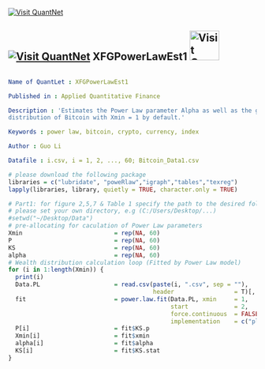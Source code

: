 
[<img src="https://github.com/QuantLet/Styleguide-and-Validation-procedure/blob/master/pictures/banner.png" alt="Visit QuantNet">](http://quantlet.de/index.php?p=info)

## [<img src="https://github.com/QuantLet/Styleguide-and-Validation-procedure/blob/master/pictures/qloqo.png" alt="Visit QuantNet">](http://quantlet.de/) **XFGPowerLawEst1** [<img src="https://github.com/QuantLet/Styleguide-and-Validation-procedure/blob/master/pictures/QN2.png" width="60" alt="Visit QuantNet 2.0">](http://quantlet.de/d3/ia)

```yaml

Name of QuantLet : XFGPowerLawEst1

Published in : Applied Quantitative Finance

Description : 'Estimates the Power Law parameter Alpha as well as the goodness of fit of wealth
distribution of Bitcoin with Xmin = 1 by default.'

Keywords : power law, bitcoin, crypto, currency, index

Author : Guo Li

Datafile : i.csv, i = 1, 2, ..., 60; Bitcoin_Data1.csv

```


```r
# please download the following package
libraries = c("lubridate", "poweRlaw","igraph","tables","texreg")
lapply(libraries, library, quietly = TRUE, character.only = TRUE)

# Part1: for figure 2,5,7 & Table 1 specify the path to the desired folder,
# please set your own directory, e.g (C:/Users/Desktop/...)
#setwd("~/Desktop/Data")
# pre-allocating for caculation of Power Law parameters
Xmin                          = rep(NA, 60)
P                             = rep(NA, 60)
KS                            = rep(NA, 60)
alpha                         = rep(NA, 60)
# Wealth distribution calculation loop (Fitted by Power Law model)
for (i in 1:length(Xmin)) {
  print(i)
  Data.PL                     = read.csv(paste(i, ".csv", sep = ""), 
                                         header                 = T)[, 1]
  fit                         = power.law.fit(Data.PL, xmin     = 1, 
                                              start             = 2, 
                                              force.continuous  = FALSE, 
                                              implementation    = c("plfit"))
  P[i]                        = fit$KS.p
  Xmin[i]                     = fit$xmin
  alpha[i]                    = fit$alpha
  KS[i]                       = fit$KS.stat
}





```
